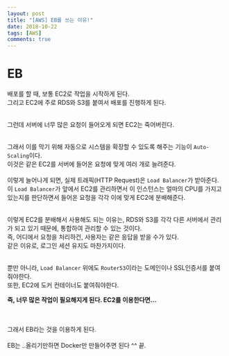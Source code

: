 ```yaml
---
layout: post
title: "[AWS] EB를 쓰는 이유!"
date: 2018-10-22
tags: [AWS]
comments: true
---
```


# EB

배포를 할 때, 보통 EC2로 작업을 시작하게 된다. <br>
그리고 EC2에 주로 RDS와 S3를 붙여서 배포를 진행하게 된다. <br>
<br>

그런데 서버에 너무 많은 요청이 들어오게 되면 EC2는 죽어버린다. <br>
<br>

그래서 이를 막기 위해 자동으로 시스템을 확장할 수 있도록 해주는 기능이 `Auto-Scaling`이다.<br>
이것은 같은 EC2를 서버에 들어온 요청에 맞게 여러 개로 늘려준다.<br>
<br>
이렇게 늘어나게 되면, 실제 트래픽(HTTP Request)은 `Load Balancer`가 받아준다.<br>
이 `Load Balancer`가 앞에서 EC2를 관리하면서 이 인스턴스는 얼마의 CPU를 가지고 있는지를 판단하면서 들어온 요청을 각각 이에 맞게 EC2에 분배해준다.<br>
<br>

이렇게 EC2를 분배해서 사용해도 되는 이유는, RDS와 S3를 각각 다른 서버에서 관리가 되고 있기 때문에, 통합하여 관리할 수 있는 것이다.<br>
즉, 어디에서 요청을 처리하건, 사용자는 같은 응답을 받을 수가 있다.<br>
같은 이유로, 로그인 세션 유지도 마찬가지이다.<br>
<br>

뿐만 아니라, `Load Balancer` 위에도 `Router53`이라는 도메인이나 SSL인증서를 붙여줘야한다.<br>
또한, EC2에 도커 컨테이너도 붙여줘야한다.<br>

**즉, 너무 많은 작업이 필요해지게 된다. EC2를 이용한다면...**<br>
<br>
<br>

그래서 EB라는 것을 이용하게 된다.<br>
<br>
EB는 ..올리기만하면 Docker만 만들어주면 된다 ^^ 끝.
